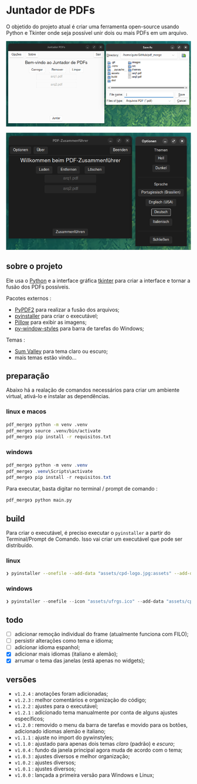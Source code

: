 # Juntador de PDFs

O objetido do projeto atual é criar uma ferramenta open-source usando Python e Tkinter onde seja possível unir dois ou mais PDFs em um arquivo.

<p align="center">
  <img src="images/screenshot_20241107_155739.png">
</p>
<p align="center">
  <img src="images/screenshot_20241107_155818.png">
</p>

## sobre o projeto

Ele usa o [Python](https://www.python.org/) e a interface gráfica [tkinter](https://docs.python.org/3/library/tkinter.html) para criar a interface e tornar a fusão dos PDFs possíveis.

Pacotes externos :
- [PyPDF2](https://pypi.org/project/PyPDF2/) para realizar a fusão dos arquivos;
- [pyinstaller](https://pypi.org/project/pyinstaller/) para criar o executável;
- [Pillow](https://pypi.org/project/pillow/) para exibir as imagens;
- [py-window-styles](https://pypi.org/project/pywinstyles/) para barra de tarefas do Windows;

Temas :
- [Sum Valley](https://pypi.org/project/sv-ttk/) para tema claro ou escuro;
- mais temas estão vindo...

## preparação

Abaixo há a realação de comandos necessários para criar um ambiente virtual, ativá-lo e instalar as dependências.

### linux e macos

```bash
pdf_merge❯ python -m venv .venv
pdf_merge❯ source .venv/bin/activate
pdf_merge❯ pip install -r requisitos.txt
```

### windows

```powershell
pdf_merge❯ python -m venv .venv
pdf_merge❯ .venv\Scripts\activate
pdf_merge❯ pip install -r requisitos.txt
```

Para executar, basta digitar no terminal / prompt de comando :

```bash
pdf_merge❯ python main.py
```

## build

Para criar o executável, é preciso executar o `pyinstaller` a partir do Terminal/Prompt de Comando. Isso vai criar um executável que pode ser distribuído.

### linux

```bash
❯ pyinstaller --onefile --add-data "assets/cpd-logo.jpg:assets" --add-data "themes/sv_ttk:themes/sv_ttk" --hidden-import="PIL._tkinter_finder" --noconsole main.py
```

### windows

```powershell
❯ pyinstaller --onefile --icon "assets/ufrgs.ico" --add-data "assets/cpd-logo.jpg;assets" --add-data "themes/sv_ttk;themes/sv_ttk" --add-data "assets/ufrgs.ico;assets" --hidden-import="PIL._tkinter_finder" --noconsole main.py
```

## todo

- [ ] adicionar remoção individual do frame (atualmente funciona com FILO);
- [ ] persistir alterações como tema e idioma;
- [ ] adicionar idioma espanhol;
- [x] adicionar mais idiomas (italiano e alemão);
- [x] arrumar o tema das janelas (está apenas no widgets);

## versões

- `v1.2.4` : anotações foram adicionadas;
- `v1.2.3` : melhor comentários e organização do código;
- `v1.2.2` : ajustes para o executável;
- `v1.2.1` : adicionado tema manualmente por conta de alguns ajustes específicos;
- `v1.2.0` : removido o menu da barra de tarefas e movido para os botões, adicionado idiomas alemão e italiano;
- `v1.1.1` : ajuste no import do pywinstyles;
- `v1.1.0` : ajustado para apenas dois temas *claro* (padrão) e *escuro*;
- `v1.0.4` : fundo da janela principal agora muda de acordo com o tema;
- `v1.0.3` : ajustes diversos e melhor organização;
- `v1.0.2` : ajustes diversos;
- `v1.0.1` : ajustes diversos;
- `v1.0.0` : lançada a primeira versão para Windows e Linux;
